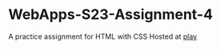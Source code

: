 # WebApps-S23-Assignment-4
A practice assignment for HTML with CSS
Hosted at [play](https://github.com/44-563-Web-Apps-S23/44563-webapps-s23-assignment4-sandhya698/blob/main/Play.html)
